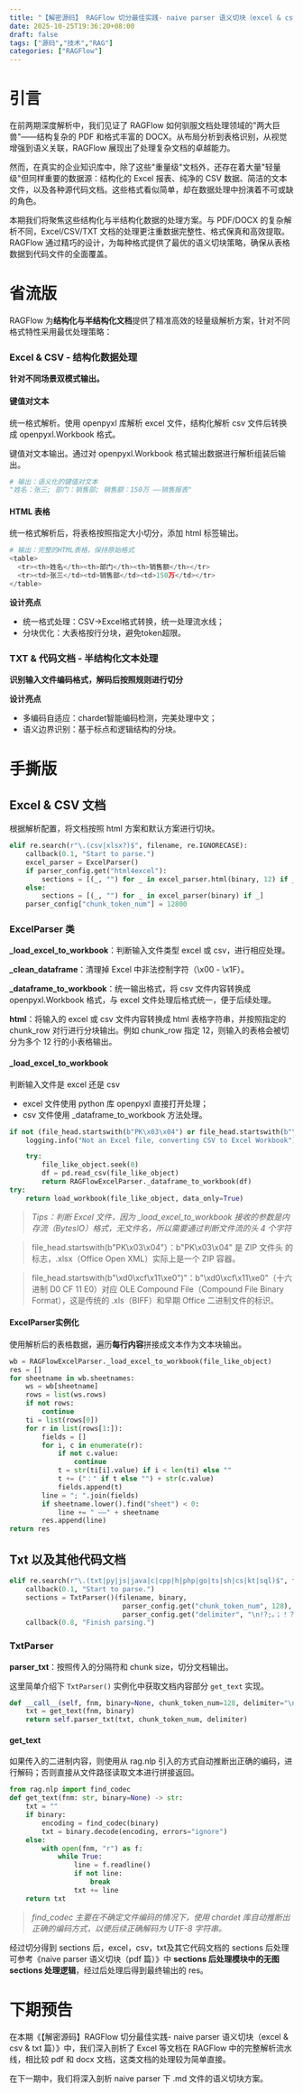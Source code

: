 ```yaml
---
title: "【解密源码】 RAGFlow 切分最佳实践- naive parser 语义切块（excel & csv & txt 篇）"
date: 2025-10-25T19:36:20+08:00
draft: false
tags: ["源码","技术","RAG"]
categories: ["RAGFlow"]
---
```


# 引言

在前两期深度解析中，我们见证了 RAGFlow 如何驯服文档处理领域的"两大巨兽"——结构复杂的 PDF 和格式丰富的 DOCX。从布局分析到表格识别，从视觉增强到语义关联，RAGFlow 展现出了处理复杂文档的卓越能力。

然而，在真实的企业知识库中，除了这些"重量级"文档外，还存在着大量"轻量级"但同样重要的数据源：结构化的 Excel 报表、纯净的 CSV 数据、简洁的文本文件，以及各种源代码文档。这些格式看似简单，却在数据处理中扮演着不可或缺的角色。

本期我们将聚焦这些结构化与半结构化数据的处理方案。与 PDF/DOCX 的复杂解析不同，Excel/CSV/TXT 文档的处理更注重数据完整性、格式保真和高效提取。RAGFlow 通过精巧的设计，为每种格式提供了最优的语义切块策略，确保从表格数据到代码文件的全面覆盖。

# 省流版

RAGFlow 为**结构化与半结构化文档**提供了精准高效的轻量级解析方案，针对不同格式特性采用最优处理策略：

### Excel & CSV - 结构化数据处理
**针对不同场景双模式输出。**
#### 键值对文本

统一格式解析。使用 openpyxl 库解析 excel 文件，结构化解析 csv 文件后转换成 openpyxl.Workbook 格式。

键值对文本输出。通过对 openpyxl.Workbook 格式输出数据进行解析组装后输出。
```python
# 输出：语义化的键值对文本
"姓名：张三; 部门：销售部; 销售额：150万 ——销售报表"
```
#### HTML 表格

统一格式解析后，将表格按照指定大小切分，添加 html 标签输出。
```python
# 输出：完整的HTML表格，保持原始格式
<table>
  <tr><th>姓名</th><th>部门</th><th>销售额</th></tr>
  <tr><td>张三</td><td>销售部</td><td>150万</td></tr>
</table>
```
**设计亮点**
- 统一格式处理：CSV→Excel格式转换，统一处理流水线；
- 分块优化：大表格按行分块，避免token超限。


### TXT & 代码文档 - 半结构化文本处理
**识别输入文件编码格式，解码后按照规则进行切分**

**设计亮点**
- 多编码自适应：chardet智能编码检测，完美处理中文；
- 语义边界识别：基于标点和逻辑结构的分块。

# 手撕版
## Excel & CSV 文档

根据解析配置，将文档按照 html 方案和默认方案进行切块。
```python
elif re.search(r"\.(csv|xlsx?)$", filename, re.IGNORECASE):
    callback(0.1, "Start to parse.")
    excel_parser = ExcelParser()
    if parser_config.get("html4excel"):
        sections = [(_, "") for _ in excel_parser.html(binary, 12) if _]
    else:
        sections = [(_, "") for _ in excel_parser(binary) if _]
    parser_config["chunk_token_num"] = 12800
```
### ExcelParser 类

**_load_excel_to_workbook**：判断输入文件类型 excel 或 csv，进行相应处理。

**_clean_dataframe**：清理掉 Excel 中非法控制字符（\x00 - \x1F）。

**_dataframe_to_workbook**：统一输出格式，将 csv 文件内容转换成 openpyxl.Workbook 格式，与 excel 文件处理后格式统一，便于后续处理。

**html**：将输入的 excel 或 csv 文件内容转换成 html 表格字符串，并按照指定的 chunk_row 对行进行分块输出。例如 chunk_row 指定 12，则输入的表格会被切分为多个 12 行的小表格输出。

#### _load_excel_to_workbook

判断输入文件是 excel 还是 csv
- excel 文件使用 python 库 openpyxl 直接打开处理；
- csv 文件使用 _dataframe_to_workbook 方法处理。

```python
if not (file_head.startswith(b"PK\x03\x04") or file_head.startswith(b"\xd0\xcf\x11\xe0")):
    logging.info("Not an Excel file, converting CSV to Excel Workbook")

    try:
        file_like_object.seek(0)
        df = pd.read_csv(file_like_object)
        return RAGFlowExcelParser._dataframe_to_workbook(df)
try:
    return load_workbook(file_like_object, data_only=True)
```

> *Tips：判断 Excel 文件，因为 _load_excel_to_workbook 接收的参数是内存流（BytesIO）格式，无文件名，所以需要通过判断文件流的头 4 个字符*

> file_head.startswith(b"PK\x03\x04"）：b"PK\x03\x04" 是 ZIP 文件头 的标志，.xlsx（Office Open XML）实际上是一个 ZIP 容器。

> file_head.startswith(b"\xd0\xcf\x11\xe0")"：b"\xd0\xcf\x11\xe0"（十六进制 D0 CF 11 E0）对应 OLE Compound File（Compound File Binary Format），这是传统的 .xls（BIFF）和早期 Office 二进制文件的标识。

#### ExcelParser实例化

使用解析后的表格数据，遍历**每行内容**拼接成文本作为文本块输出。
```python
wb = RAGFlowExcelParser._load_excel_to_workbook(file_like_object)
res = []
for sheetname in wb.sheetnames:
    ws = wb[sheetname]
    rows = list(ws.rows)
    if not rows:
        continue
    ti = list(rows[0])
    for r in list(rows[1:]):
        fields = []
        for i, c in enumerate(r):
            if not c.value:
                continue
            t = str(ti[i].value) if i < len(ti) else ""
            t += ("：" if t else "") + str(c.value)
            fields.append(t)
        line = "; ".join(fields)
        if sheetname.lower().find("sheet") < 0:
            line += " ——" + sheetname
        res.append(line)
return res
```

## Txt 以及其他代码文档
```python
elif re.search(r"\.(txt|py|js|java|c|cpp|h|php|go|ts|sh|cs|kt|sql)$", filename, re.IGNORECASE):
    callback(0.1, "Start to parse.")
    sections = TxtParser()(filename, binary,
                            parser_config.get("chunk_token_num", 128),
                            parser_config.get("delimiter", "\n!?;。；！？"))
    callback(0.8, "Finish parsing.")
```

### TxtParser

**parser_txt**：按照传入的分隔符和 chunk size，切分文档输出。

这里简单介绍下 `TxtParser()` 实例化中获取文档内容部分 `get_text` 实现。
```python
def __call__(self, fnm, binary=None, chunk_token_num=128, delimiter="\n!?;。；！？"):
    txt = get_text(fnm, binary)
    return self.parser_txt(txt, chunk_token_num, delimiter)
```

#### get_text

如果传入的二进制内容，则使用从 rag.nlp 引入的方式自动推断出正确的编码，进行解码；否则直接从文件路径读取文本进行拼接返回。

```python
from rag.nlp import find_codec
def get_text(fnm: str, binary=None) -> str:
    txt = ""
    if binary:
        encoding = find_codec(binary)
        txt = binary.decode(encoding, errors="ignore")
    else:
        with open(fnm, "r") as f:
            while True:
                line = f.readline()
                if not line:
                    break
                txt += line
    return txt
```
> *find_codec 主要在不确定文件编码的情况下，使用 chardet 库自动推断出正确的编码方式，以便后续正确解码为 UTF-8 字符串。*

经过切分得到 sections 后，excel，csv，txt及其它代码文档的 sections 后处理可参考《naive parser 语义切块（pdf 篇）》中 **sections 后处理模块中的无图 sections 处理逻辑**，经过后处理后得到最终输出的 res。

# 下期预告
在本期《【解密源码】RAGFlow 切分最佳实践- naive parser 语义切块（excel & csv & txt 篇）》中，我们深入剖析了 Excel 等文档在 RAGFlow 中的完整解析流水线，相比较 pdf 和 docx 文档，这类文档的处理较为简单直接。

在下一期中，我们将深入剖析 naive parser 下 .md 文件的语义切块方案。